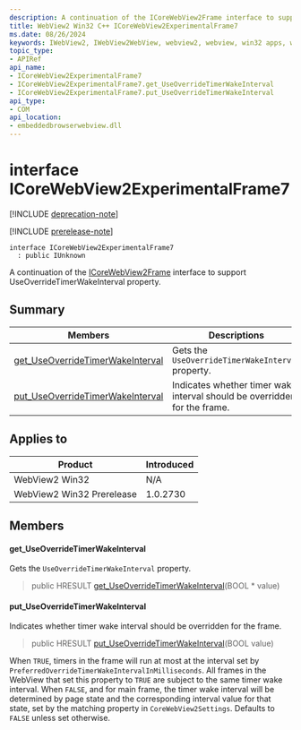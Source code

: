 ```yaml
---
description: A continuation of the ICoreWebView2Frame interface to support UseOverrideTimerWakeInterval property.
title: WebView2 Win32 C++ ICoreWebView2ExperimentalFrame7
ms.date: 08/26/2024
keywords: IWebView2, IWebView2WebView, webview2, webview, win32 apps, win32, edge, ICoreWebView2, ICoreWebView2Controller, browser control, edge html, ICoreWebView2ExperimentalFrame7
topic_type: 
- APIRef
api_name:
- ICoreWebView2ExperimentalFrame7
- ICoreWebView2ExperimentalFrame7.get_UseOverrideTimerWakeInterval
- ICoreWebView2ExperimentalFrame7.put_UseOverrideTimerWakeInterval
api_type:
- COM
api_location:
- embeddedbrowserwebview.dll
---
```


# interface ICoreWebView2ExperimentalFrame7

[!INCLUDE [deprecation-note](../includes/deprecation-note.md)]

[!INCLUDE [prerelease-note](../includes/prerelease-note.md)]

```
interface ICoreWebView2ExperimentalFrame7
  : public IUnknown
```

A continuation of the [ICoreWebView2Frame](icorewebview2frame.md#icorewebview2frame) interface to support UseOverrideTimerWakeInterval property.

## Summary

 Members                        | Descriptions
--------------------------------|---------------------------------------------
[get_UseOverrideTimerWakeInterval](#get_useoverridetimerwakeinterval) | Gets the `UseOverrideTimerWakeInterval` property.
[put_UseOverrideTimerWakeInterval](#put_useoverridetimerwakeinterval) | Indicates whether timer wake interval should be overridden for the frame.

## Applies to

Product                         | Introduced
--------------------------------|---------------------------------------------
WebView2 Win32            |    N/A
WebView2 Win32 Prerelease |    1.0.2730

## Members

#### get_UseOverrideTimerWakeInterval

Gets the `UseOverrideTimerWakeInterval` property.

> public HRESULT [get_UseOverrideTimerWakeInterval](#get_useoverridetimerwakeinterval)(BOOL * value)

#### put_UseOverrideTimerWakeInterval

Indicates whether timer wake interval should be overridden for the frame.

> public HRESULT [put_UseOverrideTimerWakeInterval](#put_useoverridetimerwakeinterval)(BOOL value)

When `TRUE`, timers in the frame will run at most at the interval set by `PreferredOverrideTimerWakeIntervalInMilliseconds`. All frames in the WebView that set this property to `TRUE` are subject to the same timer wake interval. When `FALSE`, and for main frame, the timer wake interval will be determined by page state and the corresponding interval value for that state, set by the matching property in `CoreWebView2Settings`. Defaults to `FALSE` unless set otherwise.

